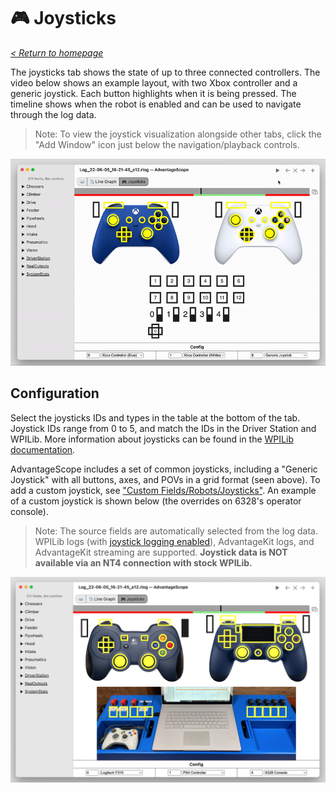 # 🎮 Joysticks

_[< Return to homepage](/docs/INDEX.md)_

The joysticks tab shows the state of up to three connected controllers. The video below shows an example layout, with two Xbox controller and a generic joystick. Each button highlights when it is being pressed. The timeline shows when the robot is enabled and can be used to navigate through the log data.

> Note: To view the joystick visualization alongside other tabs, click the "Add Window" icon just below the navigation/playback controls.

![Overview of joystick tab](/docs/resources/joysticks/joysticks-1.gif)

## Configuration

Select the joysticks IDs and types in the table at the bottom of the tab. Joystick IDs range from 0 to 5, and match the IDs in the Driver Station and WPILib. More information about joysticks can be found in the [WPILib documentation](https://docs.wpilib.org/en/stable/docs/software/basic-programming/joystick.html).

AdvantageScope includes a set of common joysticks, including a "Generic Joystick" with all buttons, axes, and POVs in a grid format (seen above). To add a custom joystick, see ["Custom Fields/Robots/Joysticks"](/docs/CUSTOM-CONFIG.md). An example of a custom joystick is shown below (the overrides on 6328's operator console).

> Note: The source fields are automatically selected from the log data. WPILib logs (with [joystick logging enabled](https://docs.wpilib.org/en/stable/docs/software/telemetry/datalog.html#logging-joystick-data)), AdvantageKit logs, and AdvantageKit streaming are supported. **Joystick data is NOT available via an NT4 connection with stock WPILib.**

![Custom joystick](/docs/resources/joysticks/joysticks-2.png)
